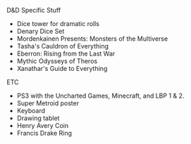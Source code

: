 D&D Specific Stuff
- Dice tower for dramatic rolls
- Denary Dice Set
- Mordenkainen Presents: Monsters of the Multiverse
- Tasha's Cauldron of Everything
- Eberron: Rising from the Last War
- Mythic Odysseys of Theros
- Xanathar's Guide to Everything

ETC
- PS3 with the Uncharted Games, Minecraft, and LBP 1 & 2. 
- Super Metroid poster
- Keyboard
- Drawing tablet
- Henry Avery Coin
- Francis Drake Ring
